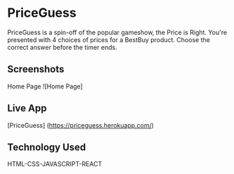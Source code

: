 # PriceGuess
PriceGuess is a spin-off of the popular gameshow, the Price is Right. You're presented with 4 choices of prices for a BestBuy product. Choose the correct answer before the timer ends.

## Screenshots
Home Page
![Home Page]

<!-- Sign In Page
![Sign-In Page](Screenshots/Sign-InPage.PNG)

Sign Up Page
![Sign-In Page](Screenshots/Sign-UpPage.PNG)

Create Note Page
![Create A Note Page](Screenshots/CreateNotePage.PNG)

View Note Page
![ViewNote Page](Screenshots/ViewNotePage.PNG) -->

## Live App
[PriceGuess]
(https://priceguess.herokuapp.com/) 

## Technology Used 
HTML-CSS-JAVASCRIPT-REACT
